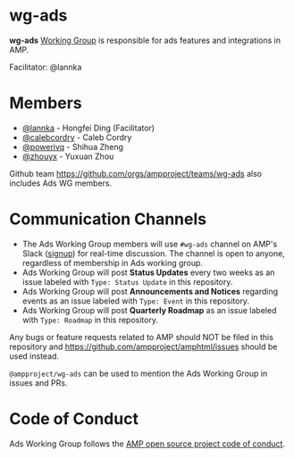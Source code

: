 # wg-ads

**wg-ads** [Working Group](https://github.com/ampproject/meta/blob/master/GOVERNANCE.md#working-groups) is responsible for ads features and integrations in AMP. 

Facilitator: @lannka

# Members
- [@lannka](https://github.com/lannka) - Hongfei Ding (Facilitator)
- [@calebcordry](https://github.com/calebcordry) - Caleb Cordry
- [@powerivq](https://github.com/powerivq) - Shihua Zheng
- [@zhouyx](https://github.com/zhouyx) - Yuxuan Zhou

Github team https://github.com/orgs/ampproject/teams/wg-ads also includes Ads WG members.

# Communication Channels
- The Ads Working Group members will use `#wg-ads` channel on AMP's Slack ([signup](https://docs.google.com/forms/d/e/1FAIpQLSd83J2IZA6cdR6jPwABGsJE8YL4pkypAbKMGgUZZriU7Qu6Tg/viewform?fbzx=4406980310789882877)) for real-time discussion. The channel is open to anyone, regardless of membership in Ads working group.
- Ads Working Group will post **Status Updates** every two weeks as an issue labeled with `Type: Status Update` in this repository.
- Ads Working Group will post **Announcements and Notices** regarding events as an issue labeled with `Type: Event` in this repository.
- Ads Working Group will post **Quarterly Roadmap** as an issue labeled with `Type: Roadmap` in this repository.

Any bugs or feature requests related to AMP should NOT be filed in this repository and https://github.com/ampproject/amphtml/issues should be used instead.

`@ampproject/wg-ads` can be used to mention the Ads Working Group in issues and PRs.

# Code of Conduct
Ads Working Group follows the [AMP open source project code of conduct](https://github.com/ampproject/meta/blob/master/CODE_OF_CONDUCT.md).

